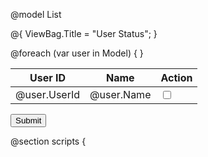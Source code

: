 @model List<UserViewModel>

@{
    ViewBag.Title = "User Status";
}

<table class="table">
    <thead>
        <tr>
            <th>User ID</th>
            <th>Name</th>
            <th>Action</th>
        </tr>
    </thead>
    <tbody>
        @foreach (var user in Model)
        {
            <tr>
                <td>@user.UserId</td>
                <td>@user.Name</td>
                <td>
                    <input type="checkbox" class="status-checkbox" data-userid="@user.UserId" @(user.Status ? "checked" : "") />
                </td>
            </tr>
        }
    </tbody>
</table>
<button id="submitBtn">Submit</button>

@section scripts {
    <script src="https://ajax.googleapis.com/ajax/libs/jquery/3.5.1/jquery.min.js"></script>
    <script>
        $(document).ready(function () {
            $('#submitBtn').click(function () {
                var data = [];
                $('.status-checkbox').each(function () {
                    data.push({
                        userId: $(this).data('userid'),
                        status: $(this).is(':checked') ? 'Activated' : 'Inactive'
                    });
                });
                
                $.ajax({
                    type: "POST",
                    url: "@Url.Action("UpdateStatus", "Activate")",
                    data: JSON.stringify(data),
                    contentType: "application/json",
                    success: function (response) {
                        alert("Status updated successfully!");
                    },
                    error: function () {
                        alert("Error updating status.");
                    }
                });
            });
        });
    </script>
}


using System.Collections.Generic;
using System.Linq;
using System.Web.Mvc;

public class ActivateController : Controller
{
    private List<UserViewModel> _users = new List<UserViewModel>
    {
        new UserViewModel { UserId = 1, Name = "User 1", Status = false },
        new UserViewModel { UserId = 2, Name = "User 2", Status = false },
        new UserViewModel { UserId = 3, Name = "User 3", Status = false }
    };

    public ActionResult Index()
    {
        return View(_users);
    }

    [HttpPost]
    public JsonResult UpdateStatus(List<UserViewModel> users)
    {
        foreach (var user in users)
        {
            var existingUser = _users.FirstOrDefault(u => u.UserId == user.UserId);
            if (existingUser != null)
            {
                existingUser.Status = user.Status;
                // Update status in database here
            }
        }
        return Json(new { success = true });
    }
}
